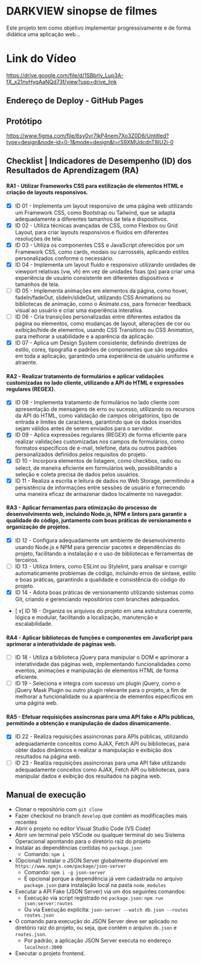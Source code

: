 # DARKVIEW sinopse de filmes
Este projeto tem como objetivo implementar progressivamente e de forma didática uma aplicação web...

# Link do Vídeo 
https://drive.google.com/file/d/1SBbrlv_Lup3A-fX_x21nvHyqAaNQd73f/view?usp=drive_link

## Endereço de Deploy - GitHub Pages



## Protótipo

https://www.figma.com/file/6sy0vr7IkP4nem7Xo3Z0D6/Untitled?type=design&node-id=0-1&mode=design&t=rS9XMUdcdnT8IU2i-0

## Checklist | Indicadores de Desempenho (ID) dos Resultados de Aprendizagem (RA)

#### RA1 - Utilizar Frameworks CSS para estilização de elementos HTML e criação de layouts responsivos.
- [x] ID 01 - Implementa um layout responsivo de uma página web utilizando um Framework CSS, como Bootstrap ou Tailwind, que se adapta adequadamente a diferentes tamanhos de tela e dispositivos.
- [x] ID 02 - Utiliza técnicas avançadas de CSS, como Flexbox ou Grid Layout, para criar layouts responsivos e fluidos em diferentes resoluções de tela.
- [x] ID 03 - Utiliza os componentes CSS e JavaScript oferecidos por um Framework CSS, como cards, modais ou carrosséis, aplicando estilos personalizados conforme o necessário.
- [x] ID 04 - Implementa um layout fluido e responsivo utilizando unidades de viewport relativas (vw, vh) em vez de unidades fixas (px) para criar uma experiência de usuário consistente em diferentes dispositivos e tamanhos de tela.
- [ ] ID 05 - Implementa animações em elementos da página, como hover, fadeIn/fadeOut, slideIn/slideOut, utilizando CSS Animations ou bibliotecas de animação, como o Animate.css, para fornecer feedback visual ao usuário e criar uma experiência interativa.
- [ ] ID 06 - Cria transições personalizadas entre diferentes estados da página ou elementos, como mudanças de layout, alterações de cor ou exibição/hide de elementos, usando CSS Transitions ou CSS Animation, para melhorar a usabilidade e a aparência da aplicação.
- [x] ID 07 - Aplica um Design System consistente, definindo diretrizes de estilo, cores, tipografia e padrões de componentes que são seguidos em toda a aplicação, garantindo uma experiência de usuário uniforme e atraente.

#### RA2 - Realizar tratamento de formulários e aplicar validações customizadas no lado cliente, utilizando a API do HTML e expressões regulares (REGEX).
- [x] ID 08 - Implementa tratamento de formulários no lado cliente com apresentação de mensagens de erro ou sucesso, utilizando os recursos da API do HTML, como validação de campos obrigatórios, tipo de entrada e limites de caracteres, garantindo que os dados inseridos sejam válidos antes de serem enviados para o servidor.
- [x] ID 09 - Aplica expressões regulares (REGEX) de forma eficiente para realizar validações customizadas nos campos de formulários, como formatos específicos de e-mail, telefone, data ou outros padrões personalizados definidos pelos requisitos do projeto.
- [x] ID 10 - Incorpora elementos de listagem, como checkbox, radio ou select, de maneira eficiente em formulários web, possibilitando a seleção e coleta precisa de dados pelos usuários.
- [x] ID 11 - Realiza a escrita e leitura de dados no Web Storage, permitindo a persistência de informações entre sessões de usuário e fornecendo uma maneira eficaz de armazenar dados localmente no navegador.

#### RA3 - Aplicar ferramentas para otimização do processo de desenvolvimento web, incluindo Node.js, NPM e linters para garantir a qualidade do código, juntamento com boas práticas de versionamento e organização de projetos.
- [x] ID 12 - Configura adequadamente um ambiente de desenvolvimento usando Node.js e NPM para gerenciar pacotes e dependências do projeto, facilitando a instalação e o uso de bibliotecas e ferramentas de terceiros.
- [ ] ID 13 - Utiliza linters, como ESLint ou Stylelint, para analisar e corrigir automaticamente problemas de código, incluindo erros de sintaxe, estilo e boas práticas, garantindo a qualidade e consistência do código do projeto.
- [x] ID 14 - Adota boas práticas de versionamento utilizando sistemas como Git, criando e gerenciando repositórios com branches adequados.

- [ x] ID 16 - Organiza os arquivos do projeto em uma estrutura coerente, lógica e modular, facilitando a localização, manutenção e escalabilidade.


#### RA4 - Aplicar bibliotecas de funções e componentes em JavaScript para aprimorar a interatividade de páginas web.
- [ ] ID 18 - Utiliza a biblioteca jQuery para manipular o DOM e aprimorar a interatividade das páginas web, implementando funcionalidades como eventos, animações e manipulação de elementos HTML de forma eficiente. 
- [ ] ID 19 - Seleciona e integra com sucesso um plugin jQuery, como o jQuery Mask Plugin ou outro plugin relevante para o projeto, a fim de melhorar a funcionalidade ou a aparência de elementos específicos em uma página web. 

#### RA5 - Efetuar requisições assíncronas para uma API fake e APIs públicas, permitindo a obtenção e manipulação de dados dinamicamente.
- [x] ID 22 - Realiza requisições assíncronas para APIs públicas, utilizando adequadamente conceitos como AJAX, Fetch API ou bibliotecas, para obter dados dinâmicos e realizar a manipulação e exibição dos resultados na página web.
- [ ] ID 23 - Realiza requisições assíncronas para uma API fake utilizando adequadamente conceitos como AJAX, Fetch API ou bibliotecas, para manipular dados e exibição dos resultados na página web.

## Manual de execução
- Clonar o repositório com `git clone`
- Fazer checkout no branch `develop` que contém as modificações mais recentes
- Abrir o projeto no editor Visual Studio Code (VS Code)
- Abrir um terminal pelo VSCode ou qualquer terminal do seu Sistema Operacional apontando para o diretório raiz do projeto 
- Instalar as dependências contidas no `package.json`
  - Comando: `npm i`
- (Opcional) Instalar o JSON Server globalmente disponível em `https://www.npmjs.com/package/json-server`
  - Comando: `npm i -g json-server` 
  - É opcional porque a dependência já vem cadastrada no arquivo `package.json` para instalação local na pasta `node_modules`
- Executar a API Fake (JSON Server) via um dos seguintes comandos: 
  - Execução via script registrado no `package.json`: `npm run json:server:routes` 
  - Ou via Execução explícita: `json-server --watch db.json --routes routes.json`
- O comando para execução do JSON Server deve ser aplicado no diretório raiz do projeto, ou seja, que contém o arquivo `db.json` e `routes.json`.
  - Por padrão, a aplicação JSON Server executa no endereço `localhost:3000`    
- Executar o projeto frontend.



